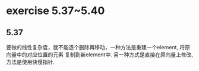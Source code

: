# exercise 5.37~5.40

## 5.37

要做的线性复杂度，就不能逐个删除再移动，一种方法是重建一个element, 将原向量中的对应位置的元素
复制到新element中. 另一种方式是直接在原向量上修改, 方法是使用快慢指针.

